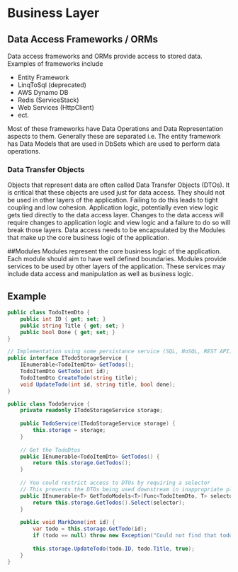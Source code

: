 # Business Layer

## Data Access Frameworks / ORMs
Data access frameworks and ORMs provide access to stored data. Examples of frameworks include
* Entity Framework
* LinqToSql (deprecated)
* AWS Dynamo DB
* Redis (ServiceStack)
* Web Services (HttpClient)
* ect.


Most of these frameworks have Data Operations and Data Representation aspects to them. Generally these are separated i.e. The entity framework has Data Models that are used in DbSets<T> which are used to perform data operations.

### Data Transfer Objects
Objects that represent data are often called Data Transfer Objects (DTOs). It is critical that these objects are used just for data access. They should not be used in other layers of the application. Failing to do this leads to tight coupling and low cohesion. Application logic, potentially even view logic gets tied directly to the data access layer. Changes to the data access will require changes to application logic and view logic and a failure to do so will break those layers. Data access needs to be encapsulated by the Modules that make up the core business logic of the application.

##Modules
Modules represent the core business logic of the application. Each module should aim to have well defined boundaries. Modules provide services to be used by other layers of the application. These services may include data access and manipulation as well as business logic.


## Example

``` c#
public class TodoItemDto {
    public int ID { get; set; }
    public string Title { get; set; }
    public bool Done { get; set; }
}

// Implementation using some persistance service (SQL, NoSQL, REST API)
public interface ITodoStorageService {
    IEnumerable<TodoItemDto> GetTodos();
    TodoItemDto GetTodo(int id);
    TodoItemDto CreateTodo(string title);
    void UpdateTodo(int id, string title, bool done);
}

public class TodoService {
    private readonly ITodoStorageService storage;
    
    public TodoService(ITodoStorageService storage) {
        this.storage = storage;
    }
    
    // Get the TodoDtos
    public IEnumerable<TodoItemDto> GetTodos() {
        return this.storage.GetTodos();
    }
    
    // You could restrict access to DTOs by requiring a selector
    // This prevents the DTOs being used downstream in inappropriate places
    public IEnumerable<T> GetTodoModels<T>(Func<TodoItemDto, T> selector) {
        return this.storage.GetTodos().Select(selector);
    }
    
    public void MarkDone(int id) {
        var todo = this.storage.GetTodo(id);
        if (todo == null) throw new Exception("Could not find that todo");
        
        this.storage.UpdateTodo(todo.ID, todo.Title, true);
    }
}

```